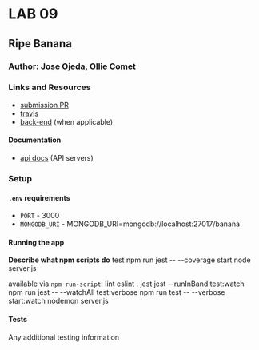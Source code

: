 # LAB 09

## Ripe Banana

### Author: Jose Ojeda, Ollie Comet

### Links and Resources
* [submission PR](http://xyz.com)
* [travis](http://xyz.com)
* [back-end](http://xyz.com) (when applicable)


#### Documentation
* [api docs](http://xyz.com) (API servers)

### Setup
#### `.env` requirements
* `PORT` - 3000
* `MONGODB_URI` - MONGODB_URI=mongodb://localhost:27017/banana

#### Running the app

**Describe what npm scripts do**
test
    npm run jest -- --coverage
  start
    node server.js

available via `npm run-script`:
  lint
    eslint .
  jest
    jest --runInBand
  test:watch
    npm run jest -- --watchAll
  test:verbose
    npm run test -- --verbose
  start:watch
    nodemon server.js
  
#### Tests
Any additional testing information
